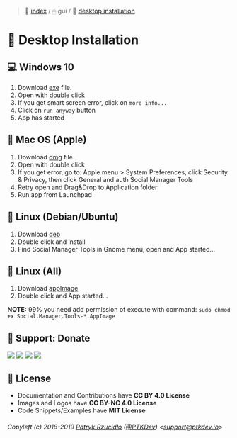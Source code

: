 > 📌 [index](../../README.md) / 🖱 gui / 💾 [desktop installation](README.md)

# 💾 Desktop Installation
## 💻 Windows 10
1. Download [exe](https://github.com/social-manager-tools/social-manager-tools/releases) file.
2. Open with double click
3. If you get smart screen error, click on `more info...`
4. Click on `run anyway` button
5. App has started

## 🍎 Mac OS (Apple)
1. Download [dmg](https://github.com/social-manager-tools/social-manager-tools/releases) file.
2. Open with double click
3. If you get error, go to: Apple menu > System Preferences, click Security & Privacy, then click General and auth Social Manager Tools
5. Retry open and Drag&Drop to Application folder
6. Run app from Launchpad

## 🐧 Linux (Debian/Ubuntu)
1. Download [deb](https://github.com/social-manager-tools/social-manager-tools/releases)
2. Double click and install
3. Find Social Manager Tools in Gnome menu, open and App started...

## 🐧 Linux (All)
1. Download [appImage](https://github.com/social-manager-tools/social-manager-tools/releases)
2. Double click and App started...

**NOTE:** 99% you need add permission of execute with command: `sudo chmod +x Social.Manager.Tools-*.AppImage`

## 🎁 Support: Donate
[![](https://img.shields.io/badge/donate-paypal-005EA6.svg)](http://paypal.ptkdev.io) [![](https://img.shields.io/badge/donate-patreon-F87668.svg)](http://patreon.ptkdev.io) [![](https://img.shields.io/badge/donate-opencollective-5DA4F9.svg)](http://opencollective.ptkdev.io) [![](https://img.shields.io/badge/buy%20me-coffee-4B788C.svg)](http://coffee.ptkdev.io)

## 💫 License
* Documentation and Contributions have **CC BY 4.0 License**
* Images and Logos have **CC BY-NC 4.0 License**
* Code Snippets/Examples have **MIT License**

###### Copyleft (c) 2018-2019 [Patryk Rzucidło](https://ptk.dev) ([@PTKDev](https://twitter.com/ptkdev)) <[support@ptkdev.io](mailto:support@ptkdev.io)>
